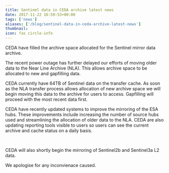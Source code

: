 ```yaml
---
title: Sentinel data in CEDA archive latest news
date: 2017-11-22 16:59:53+00:00
tags: ['news']
aliases: ['/blog/sentinel-data-in-ceda-archive-latest-news']
thumbnail: 
icon: fas circle-info
---
```

CEDA have filled the archive space allocated for the Sentinel mirror data archive.


The recent power outage has further delayed our efforts of moving older data to the Near Line Archive (NLA). This allows archive space to be allocated to new and gapfilling data.


CEDA currently have 64TB of Sentinel data on the transfer cache. As soon as the NLA transfer process allows allocation of new archive space we will begin moving this data to the archive for users to access. Gapfilling will proceed with the most recent data first.


CEDA have recently updated systems to improve the mirroring of the ESA hubs. These improvements include increasing the number of source hubs used and streamlining the allocation of older data to the NLA. CEDA are also updating reporting tools visible to users so users can see the current archive and cache status on a daily basis.


 


CEDA will also shortly begin the mirroring of Sentinel2b and Sentinel3a L2 data.


  
We apologise for any inconvienace caused.

